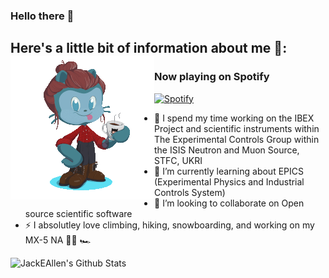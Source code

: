 ### Hello there  👋

<!--
**JackEAllen/JackEAllen** is a ✨ _special_ ✨ repository because its `README.md` (this file) appears on your GitHub profile.
-->

## Here's a little bit of information about me 🧙: <a href="http://astrojack.co.uk/"><img align="left" src="https://github.com/JackEAllen/JackEAllen/blob/master/octocat_animation.gif?raw=true"></a>
### Now playing on Spotify
[![Spotify](https://novatorem.jackeallen.vercel.app/api/spotify-playing)](https://open.spotify.com/user/jallen1998)
- 🔭 I spend my time working on the IBEX Project and scientific instruments within The Experimental Controls Group within the ISIS Neutron and Muon Source, STFC, UKRI
- 🌱 I’m currently learning about EPICS (Experimental Physics and Industrial Controls System)
- 👯 I’m looking to collaborate on Open source scientific software
- ⚡ I absolutley love climbing, hiking, snowboarding, and working on my MX-5 NA 🧗‍🏂 🏎

<!-- <img align="left" alt="JackEAllen's Github Stats" src="https://github-readme-stats.jackeallen.vercel.app/api?username=JackEAllen&count_private=true&show_icons=true&include_all_commits&hide=stars&hide_border=true" />
 -->
<img align="left" alt="JackEAllen's Github Stats" src="https://github-readme-stats.vercel.app/api?username=jackeallen&count_private=true&show_icons=true&include_all_commits&hide=stars&hide_border=true"/>


